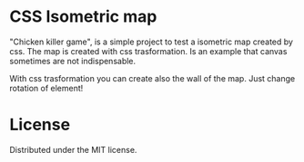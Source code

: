# CSS Isometric map
"Chicken killer game", is a simple project to test a isometric map created by css.
The map is created with css trasformation. Is an example that canvas sometimes are not indispensable.

With css trasformation you can create also the wall of the map. Just change rotation of element!

# License

Distributed under the MIT license.
